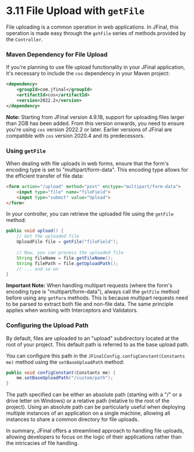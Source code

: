 # 3.11 File Upload with `getFile`

File uploading is a common operation in web applications. In JFinal, this operation is made easy through the `getFile` series of methods provided by the `Controller`.

### Maven Dependency for File Upload
If you're planning to use file upload functionality in your JFinal application, it's necessary to include the `cos` dependency in your Maven project:

```xml
<dependency>
    <groupId>com.jfinal</groupId>
    <artifactId>cos</artifactId>
    <version>2022.2</version>
</dependency>
```

**Note:** Starting from JFinal version 4.9.18, support for uploading files larger than 2GB has been added. From this version onwards, you need to ensure you're using `cos` version 2022.2 or later. Earlier versions of JFinal are compatible with `cos` version 2020.4 and its predecessors.

### Using `getFile`

When dealing with file uploads in web forms, ensure that the form's encoding type is set to "multipart/form-data". This encoding type allows for the efficient transfer of file data:

```html
<form action="/upload" method="post" enctype="multipart/form-data">
    <input type="file" name="fileField">
    <input type="submit" value="Upload">
</form>
```

In your controller, you can retrieve the uploaded file using the `getFile` method:

```java
public void upload() {
    // Get the uploaded file
    UploadFile file = getFile("fileField");
    
    // Now, you can process the uploaded file
    String fileName = file.getFileName();
    String filePath = file.getUploadPath();
    // ... and so on
}
```

**Important Note:** When handling multipart requests (where the form's encoding type is "multipart/form-data"), always call the `getFile` method before using any `getPara` methods. This is because multipart requests need to be parsed to extract both file and non-file data. The same principle applies when working with Interceptors and Validators.

### Configuring the Upload Path

By default, files are uploaded to an "upload" subdirectory located at the root of your project. This default path is referred to as the base upload path.

You can configure this path in the `JFinalConfig.configConstant(Constants me)` method using the `setBaseUploadPath` method:

```java
public void configConstant(Constants me) {
    me.setBaseUploadPath("/custom/path");
}
```

The path specified can be either an absolute path (starting with a "/" or a drive letter on Windows) or a relative path (relative to the root of the project). Using an absolute path can be particularly useful when deploying multiple instances of an application on a single machine, allowing all instances to share a common directory for file uploads.

In summary, JFinal offers a streamlined approach to handling file uploads, allowing developers to focus on the logic of their applications rather than the intricacies of file handling.